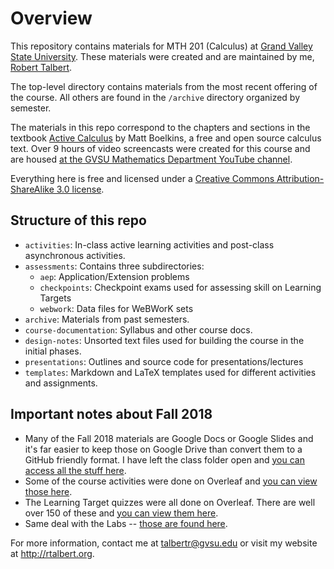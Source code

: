 # Overview 

This repository contains materials for MTH 201 (Calculus) at [Grand Valley State University](http://gvsu.edu). These materials were created and are maintained by me, [Robert Talbert](http://rtalbert.org). 

The top-level directory contains materials from the most recent offering of the course. All others are found in the `/archive` directory organized by semester. 

The materials in this repo correspond to the chapters and sections in the textbook [Active Calculus](https://activecalculus.org/single/) by Matt Boelkins, a free and open source calculus text. Over 9 hours of video screencasts were created for this course and are housed [at the GVSU Mathematics Department YouTube channel](http://bit.ly/GVSUCalculus). 

Everything here is free and licensed under a [Creative Commons Attribution-ShareAlike 3.0 license](http://creativecommons.org/licenses/by-sa/3.0/us/). 


## Structure of this repo

+ `activities`: In-class active learning activities and post-class asynchronous activities. 
+ `assessments`: Contains three subdirectories: 
  + `aep`: Application/Extension problems
  + `checkpoints`: Checkpoint exams used for assessing skill on Learning Targets 
  + `webwork`: Data files for WeBWorK sets 
+ `archive`: Materials from past semesters. 
+ `course-documentation`: Syllabus and other course docs. 
+ `design-notes`: Unsorted text files used for building the course in the initial phases.
+ `presentations`: Outlines and source code for presentations/lectures 
+ `templates`: Markdown and LaTeX templates used for different activities and assignments. 

## Important notes about Fall 2018 

- Many of the Fall 2018 materials are Google Docs or Google Slides and it's far easier to keep those on Google Drive than convert them to a GitHub friendly format. I have left the class folder open and [you can access all the stuff here](https://drive.google.com/open?id=1YqJRi657BtBi_XipD3g1IYw3iY7G71SL). 
- Some of the course activities were done on Overleaf and [you can view those here](https://www.overleaf.com/read/zbkvqpqbyrrd).
- The Learning Target quizzes were all done on Overleaf. There are well over 150 of these and [you can view them here](https://www.overleaf.com/read/hyxgvrvmvhvy
). 
-  Same deal with the Labs -- [those are found here](https://www.overleaf.com/read/ychjvqvdzymt).  

For more information, contact me at talbertr@gvsu.edu or visit my website at http://rtalbert.org. 